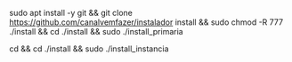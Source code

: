 sudo apt install -y git && git clone https://github.com/canalvemfazer/instalador install && sudo chmod -R 777 ./install && cd ./install && sudo ./install_primaria


cd && cd ./install && sudo ./install_instancia
